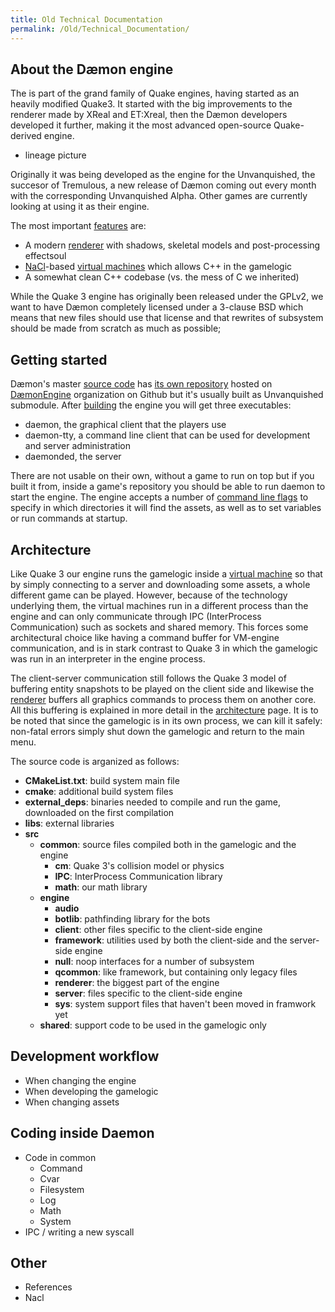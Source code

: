 ```yaml
---
title: Old Technical Documentation
permalink: /Old/Technical_Documentation/
---
```


## About the Dæmon engine

The is part of the grand family of Quake engines, having started as an
heavily modified Quake3. It started with the big improvements to the
renderer made by XReal and ET:Xreal, then the Dæmon developers developed
it further, making it the most advanced open-source Quake-derived
engine.

- lineage picture

Originally it was being developed as the engine for the Unvanquished,
the succesor of Tremulous, a new release of Dæmon coming out every month
with the corresponding Unvanquished Alpha. Other games are currently
looking at using it as their engine.

The most important [features](Engine_Features "wikilink") are:

- A modern [renderer](Engine_Renderer "wikilink") with shadows, skeletal
  models and post-processing effectsoul
- [NaCl](Engine_NaCl "wikilink")-based [virtual
  machines](Engine_Virtual_Machines "wikilink") which allows C++ in the
  gamelogic
- A somewhat clean C++ codebase (vs. the mess of C we inherited)

While the Quake 3 engine has originally been released under the GPLv2,
we want to have Dæmon completely licensed under a 3-clause BSD which
means that new files should use that license and that rewrites of
subsystem should be made from scratch as much as possible;

## Getting started

Dæmon's master [source code](Engine_Source_Code "wikilink") has [its own
repository](https://github.com/DaemonEngine/Daemon) hosted on
[DæmonEngine](https://github.com/DaemonEngine/) organization on Github
but it's usually built as Unvanquished submodule. After
[building](Engine_Building "wikilink") the engine you will get three
executables:

- daemon, the graphical client that the players use
- daemon-tty, a command line client that can be used for development and
  server administration
- daemonded, the server

There are not usable on their own, without a game to run on top but if
you built it from, inside a game's repository you should be able to run
daemon to start the engine. The engine accepts a number of [command line
flags](Engine_Flags "wikilink") to specify in which directories it will
find the assets, as well as to set variables or run commands at startup.

## Architecture

Like Quake 3 our engine runs the gamelogic inside a [virtual
machine](Engine_Virtual_Machines "wikilink") so that by simply
connecting to a server and downloading some assets, a whole different
game can be played. However, because of the technology underlying them,
the virtual machines run in a different process than the engine and can
only communicate through IPC (InterProcess Communication) such as
sockets and shared memory. This forces some architectural choice like
having a command buffer for VM-engine communication, and is in stark
contrast to Quake 3 in which the gamelogic was run in an interpreter in
the engine process.

The client-server communication still follows the Quake 3 model of
buffering entity snapshots to be played on the client side and likewise
the [renderer](Engine_Renderer "wikilink") buffers all graphics commands
to process them on another core. All this buffering is explained in more
detail in the [architecture](Engine_Architecture "wikilink") page. It is
to be noted that since the gamelogic is in its own process, we can kill
it safely: non-fatal errors simply shut down the gamelogic and return to
the main menu.

The source code is arganized as follows:

- **CMakeList.txt**: build system main file
- **cmake**: additional build system files
- **external_deps**: binaries needed to compile and run the game,
  downloaded on the first compilation
- **libs**: external libraries
- **src**
  - **common**: source files compiled both in the gamelogic and the
    engine
    - **cm**: Quake 3's collision model or physics
    - **IPC**: InterProcess Communication library
    - **math**: our math library
  - **engine**
    - **audio**
    - **botlib**: pathfinding library for the bots
    - **client**: other files specific to the client-side engine
    - **framework**: utilities used by both the client-side and the
      server-side engine
    - **null**: noop interfaces for a number of subsystem
    - **qcommon**: like framework, but containing only legacy files
    - **renderer**: the biggest part of the engine
    - **server**: files specific to the client-side engine
    - **sys**: system support files that haven't been moved in framwork
      yet
  - **shared**: support code to be used in the gamelogic only

## Development workflow

- When changing the engine
- When developing the gamelogic
- When changing assets

## Coding inside Daemon

- Code in common
  - Command
  - Cvar
  - Filesystem
  - Log
  - Math
  - System
- IPC / writing a new syscall

## Other

- References
- Nacl